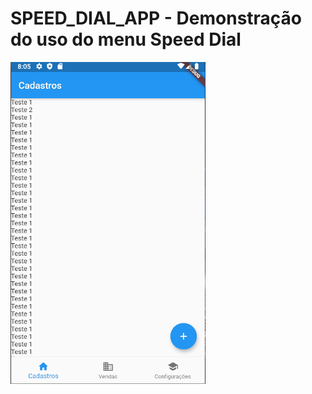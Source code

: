 # SPEED_DIAL_APP - Demonstração do uso do menu Speed Dial 

<img src="https://github.com/jonathastassi/speed_dial_flutter_example/blob/main/demonstracao.gif" alt="Demonstração">
